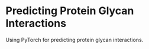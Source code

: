 # Predicting Protein Glycan Interactions

 Using PyTorch for predicting protein glycan interactions.
